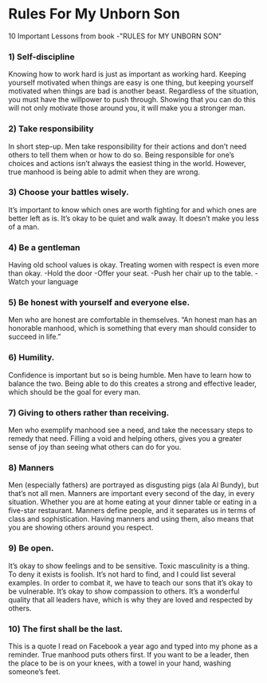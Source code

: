 # Rules For My Unborn Son

10  Important Lessons from book -"RULES for MY UNBORN SON"

### 1) Self-discipline

Knowing how to work hard is just as important as working hard. Keeping yourself motivated when things are easy is one thing, but keeping yourself motivated when things are bad is another beast. Regardless of the situation, you must have the willpower to push through. Showing that you can do this will not only motivate those around you, it will make you a stronger man.

### 2) Take responsibility

In short step-up. Men take responsibility for their actions and don’t need others to tell them when or how to do so. Being responsible for one’s choices and actions isn’t always the easiest thing in the world. However, true manhood is being able to admit when they are wrong.

### 3) Choose your battles wisely.

It’s important to know which ones are worth fighting for and which ones are better left as is. It’s okay to be quiet and walk away. It doesn’t make you less of a man.

### 4) Be a gentleman

Having old school values is okay. Treating women with respect is even more than okay.
-Hold the door
-Offer your seat.
-Push her chair up to the table.
-Watch your language

### 5) Be honest with yourself and everyone else.

Men who are honest are comfortable in themselves. “An honest man has an honorable manhood, which is something that every man should consider to succeed in life.”

### 6) Humility.

Confidence is important but so is being humble. Men have to learn how to balance the two. Being able to do this creates a strong and effective leader, which should be the goal for every man.

### 7) Giving to others rather than receiving.

Men who exemplify manhood see a need, and take the necessary steps to remedy that need. Filling a void and helping others, gives you a greater sense of joy than seeing what others can do for you.

### 8) Manners

Men (especially fathers) are portrayed as disgusting pigs (ala Al Bundy), but that’s not all men. Manners are important every second of the day, in every situation. Whether you are at home eating at your dinner table or eating in a five-star restaurant. Manners define people, and it separates us in terms of class and sophistication. Having manners and using them, also means that you are showing others around you respect.

### 9) Be open.

It’s okay to show feelings and to be sensitive. Toxic masculinity is a thing. To deny it exists is foolish. It’s not hard to find, and I could list several examples. In order to combat it, we have to teach our sons that it’s okay to be vulnerable. It’s okay to show compassion to others. It’s a wonderful quality that all leaders have, which is why they are loved and respected by others.

### 10) The first shall be the last.

This is a quote I read on Facebook a year ago and typed into my phone as a reminder.
True manhood puts others first. If you want to be a leader, then the place to be is on your knees, with a towel in your hand, washing someone’s feet.